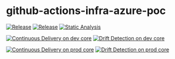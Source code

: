 # github-actions-infra-azure-poc

[![Release](https://img.shields.io/github/v/release/pagopa/github-actions-infra-azure-poc)](https://github.com/pagopa/github-actions-infra-azure-poc/releases)
[![Release](https://github.com/pagopa/github-actions-infra-azure-poc/actions/workflows/release.yml/badge.svg)](https://github.com/pagopa/github-actions-infra-azure-poc/actions/workflows/release.yml)
[![Static Analysis](https://github.com/pagopa/github-self-hosted-runner-azure-poc/actions/workflows/static_analysis.yml/badge.svg)](https://github.com/pagopa/github-self-hosted-runner-azure-poc/actions/workflows/static_analysis.yml)

[![Continuous Delivery on dev core](https://github.com/pagopa/github-actions-infra-azure-poc/actions/workflows/dev_cd_core.yml/badge.svg)](https://github.com/pagopa/github-actions-infra-azure-poc/actions/workflows/dev_cd_core.yml)
[![Drift Detection on dev core](https://github.com/pagopa/github-actions-infra-azure-poc/actions/workflows/dev_drift_core.yml/badge.svg)](https://github.com/pagopa/github-actions-infra-azure-poc/actions/workflows/dev_drift_core.yml)

[![Continuous Delivery on prod core](https://github.com/pagopa/github-actions-infra-azure-poc/actions/workflows/prod_cd_core.yml/badge.svg)](https://github.com/pagopa/github-actions-infra-azure-poc/actions/workflows/prod_cd_core.yml)
[![Drift Detection on prod core](https://github.com/pagopa/github-actions-infra-azure-poc/actions/workflows/prod_drift_core.yml/badge.svg)](https://github.com/pagopa/github-actions-infra-azure-poc/actions/workflows/prod_drift_core.yml)
